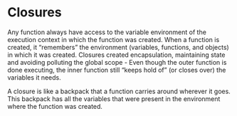 # Closures

Any function always have access to the variable environment of the execution context in which the function was created. When a function is created, it “remembers” the environment (variables, functions, and objects) in which it was created. Closures created encapsulation, maintaining state and avoiding polluting the global scope - Even though the outer function is done executing, the inner function still “keeps hold of” (or closes over) the variables it needs.

A closure is like a backpack that a function carries around wherever it goes. This backpack has all the variables that were present in the environment where the function was created.
